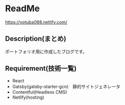 # ReadMe
https://yotuba088.netlify.com/

## Description(まとめ)
ポートフォリオ用に作成したブログです。

## Requirement(技術一覧)
- React
- Gatsby(gatsby-starter-gcn)　静的サイトジェネレータ
- Contentful(Headless CMS)
- Netlify(hosting)

